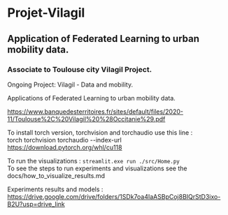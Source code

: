 # Projet-Vilagil
## Application of Federated Learning to urban mobility data. 
### Associate to Toulouse city Vilagil Project.

Ongoing Project: Vilagil - Data and mobility.

Applications of Federated Learning to urban mobility data. 


https://www.banquedesterritoires.fr/sites/default/files/2020-11/Toulouse%2C%20Vilagil%20%28Occitanie%29.pdf

To install torch version, torchvision and torchaudio use this line :   
torch torchvision torchaudio --index-url https://download.pytorch.org/whl/cu118

To run the visualizations : `streamlit.exe run ./src/Home.py`   
To see the steps to run experiments and visualizations see the docs/how_to_visualize_results.md   

Experiments results and models : https://drive.google.com/drive/folders/1SDk7oa4IaASBpCoj8BIQrStD3ixo-B2U?usp=drive_link
